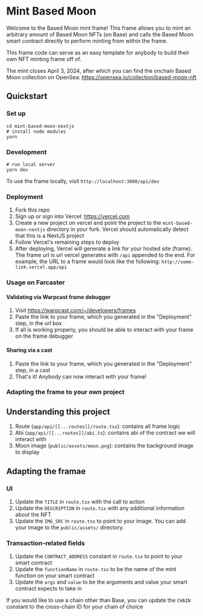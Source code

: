 # Mint Based Moon

Welcome to the Based Moon mint frame! This frame allows you to mint an arbitrary amount of Based Moon NFTs (on Base) and calls the Based Moon smart contract directly to perform minting from within the frame.

This frame code can serve as an easy template for anybody to build their own NFT minting frame off of.

The mint closes April 3, 2024, after which you can find the onchain Based Moon collection on OpenSea: https://opensea.io/collection/based-moon-nft

## Quickstart

### Set up

```
cd mint-based-moon-nextjs
# install node modules
yarn
```

### Development

```
# run local server
yarn dev
```

To use the frame locally, visit `http://localhost:3000/api/dev`

### Deployment

1. Fork this repo
2. Sign up or sign into Vercel: https://vercel.com
3. Create a new project on vercel and point the project to the `mint-based-moon-nextjs` directory in your fork. Vercel should automatically detect that this is a NextJS project
4. Follow Vercel's remaining steps to deploy
5. After deploying, Vercel will generate a link for your hosted site (frame). The frame url is url vercel generates with `/api` appended to the end. For example, the URL to a frame would look like the following: `http://some-link.vercel.app/api`

### Usage on Farcaster

#### Validating via Warpcast frame debugger

1. Visit https://warpcast.com/~/developers/frames
2. Paste the link to your frame, which you generated in the "Deployment" step, in the url box
3. If all is working properly, you should be able to interact with your frame on the frame debugger

#### Sharing via a cast

1. Paste the link to your frame, which you generated in the "Deployment" step, in a cast
2. That's it! Anybody can now interact with your frame!

### Adapting the frame to your own project

## Understanding this project

1. Route (`app/api/[[...routes]]/route.tsx`): contains all frame logic
2. Abi (`app/api/[[...routes]]/abi.ts`): contains abi of the contract we will interact with
3. Moon image (`public/assets/moon.png`): contains the background image to display

## Adapting the framae

### UI

1. Update the `TITLE` in `route.tsx` with the call to action
2. Update the `DESCRIPTION` in `route.tsx` with any additional information about the NFT
3. Update the `IMG_SRC` in `route.tsx` to point to your image. You can add your image to the `public/assets/` directory.

### Transaction-related fields

1. Update the `CONTRACT_ADDRESS` constant in `route.tsx` to point to your smart contract
2. Update the `functionName` in `route.tsx` to be the name of the mint function on your smart contract
3. Update the `args` and `value` to be the arguments and value your smart contract expects to take in

If you would like to use a chain other than Base, you can update the `CHAIN` constant to the cross-chain ID for your chain of choice
